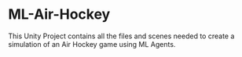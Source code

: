 # ML-Air-Hockey
This Unity Project contains all the files and scenes needed to create a simulation of an Air Hockey game using ML Agents.
